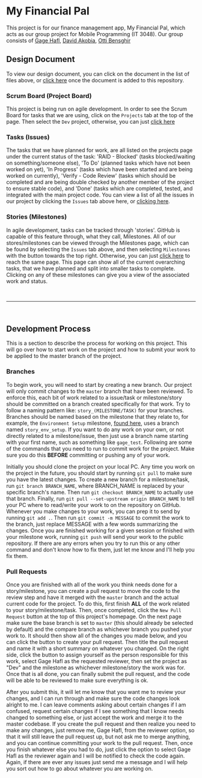 # My Financial Pal
This project is for our finance management app, My Financial Pal, which acts as our group project for Mobile Programming (IT 3048). Our group consists of [Gage Hafl](https://github.com/haflga), [David Akobia](https://github.com/lucky7Z), [Otti Bensghir](https://github.com/Ottibensghir)

## Design Document
To view our design document, you can click on the document in the list of files above, or [click here](./DESIGN.pdf) once the document is added to this repository.

### Scrum Board (Project Board)
This project is being run on agile development. In order to see the Scrum Board for tasks that we are using, click on the `Projects` tab at the top of the page. Then select the `Dev` project, otherwise, you can just [click here](https://github.com/haflga/finpal/projects/1)

### Tasks (Issues)
The tasks that we have planned for work, are all listed on the projects page under the current status of the task: 'RAID - Blocked' (tasks blocked/waiting on something/someone else), 'To Do' (planned tasks which have not been worked on yet), 'In Progress' (tasks which have been started and are being worked on currently), 'Verify - Code Review' (tasks which should be completed and are being double checked by another member of the project to ensure stable code), and 'Done' (tasks which are completed, tested, and integrated with the main project code. You can view a list of all the issues in our project by clicking the `Issues` tab above here, or [clicking here](https://github.com/haflga/finpal/issues).

### Stories (Milestones)
In agile development, tasks can be tracked through 'stories'. GitHub is capable of this feature through, what they call, Milestones. All of our stores/milestones can be viewed through the Milestones page, which can be found by selecting the `Issues` tab above, and then selecting `Milestones` with the button towards the top right. Otherwise, you can just [click here](https://github.com/haflga/finpal/milestones) to reach the same page. This page can show all of the current overarching tasks, that we have planned and split into smaller tasks to complete. Clicking on any of these milestones can give you a view of the associated work and status.

<br>

---

<br>

## Development Process
This is a section to describe the process for working on this project. This will go over how to start work on the project and how to submit your work to be applied to the master branch of the project.

### Branches
To begin work, you will need to start by creating a new branch. Our project will only commit changes to the `master` branch that have been reviewed. To enforce this, each bit of work related to a issue/task or milestone/story should be committed on a branch created specifically for that work. Try to follow a naming pattern like: `story_(MILESTONE/TASK)` for your branches. Branches should be named based on the milestone that they relate to, for example, the `Environment Setup` milestone, [found here](https://github.com/haflga/finpal/milestone/4), uses a branch named `story_env_setup`. If you want to do any work on your own, or not directly related to a milestone/issue, then just use a branch name starting with your first name, such as something like `gage_test`. Following are some of the commands that you need to run to commit work for the project. Make sure you do this __BEFORE__ committing or pushing any of your work.

Initially you should clone the project on your local PC. Any time you work on the project in the future, you should start by running `git pull` to make sure you have the latest changes. To create a new branch for a milestone/task, run `git branch BRANCH_NAME`, where BRANCH_NAME is replaced by your specific branch's name. Then run `git checkout BRANCH_NAME` to actually use that branch. Finally, run `git pull --set-upstream origin BRANCH_NAME` to tell your PC where to read/write your work to on the repository on GitHub. Whenever you make changes to your work, you can prep it to send by running `git add .`. Then run `git commit -m MESSAGE` to commit the work to the branch, just replace MESSAGE with a few words summarizing the changes. Once you are finished working for a given session or finished with your milestone work, running `git push` will send your work to the public repository. If there are any errors when you try to run this or any other command and don't know how to fix them, just let me know and I'll help you fix them.

### Pull Requests
Once you are finished with all of the work you think needs done for a story/milestone, you can create a pull request to move the code to the review step and have it merged with the `master` branch and the actual current code for the project. To do this, first finish __ALL__ of the work related to your story/milestone/task. Then, once completed, click the `New Pull Request` button at the top of this project's homepage. On the next page make sure the base branch is set to `master` (this should already be selected by default) and the compare branch as whichever branch you pushed your work to. It should then show all of the changes you made below, and you can click the button to create your pull request. Then title the pull request and name it with a short summary on whatever you changed. On the right side, click the button to assign yourself as the person responsible for this work, select Gage Hafl as the requested reviewer, then set the project as "Dev" and the milestone as whichever milestone/story the work was for. Once that is all done, you can finally submit the pull request, and the code will be able to be reviewed to make sure everything is ok.

After you submit this, it will let me know that you want me to review your changes, and I can run through and make sure the code changes look alright to me. I can leave comments asking about certain changes if I am confused, request certain changes if I see something that I know needs changed to something else, or just accept the work and merge it to the master codebase. If you create the pull request and then realize you need to make any changes, just remove me, Gage Hafl, from the reviewer option, so that it will still leave the pull request up, but not ask me to merge anything, and you can continue committing your work to the pull request. Then, once you finish whatever else you had to do, just click the option to select Gage Hafl as the reviewer again and I will be notified to check the code again. Again, if there are ever any issues just send me a message and I will help you sort out how to go about whatever you are working on.

